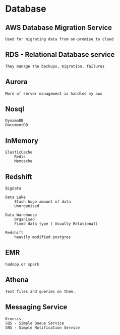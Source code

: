 # Database

## AWS Database Migration Service
	Used for migrating data from on-premise to cloud


## RDS - Relational Database service
	They manage the backups, migration, failures

## Aurora 
	More of server management is handled my aws

## Nosql
	DynamoDB  
	DocumentDB

## InMemory
	ElasticCache 
		Redis
		Memcache

## Redshift
	Bigdata

	Data Lake
		Stash huge amount of data
		Unorganised
		
	Data Warehouse
		Organised
		Fixed data type ( Usually Relational)

	Redshift
		heavily modified postgres

## EMR
	hadoop or spark

## Athena
	Text files and queries on them.

## Messaging Service
	
	Kinesis
	SQS - Simple Queue Service
	SNS - Simple Notification Service

	
